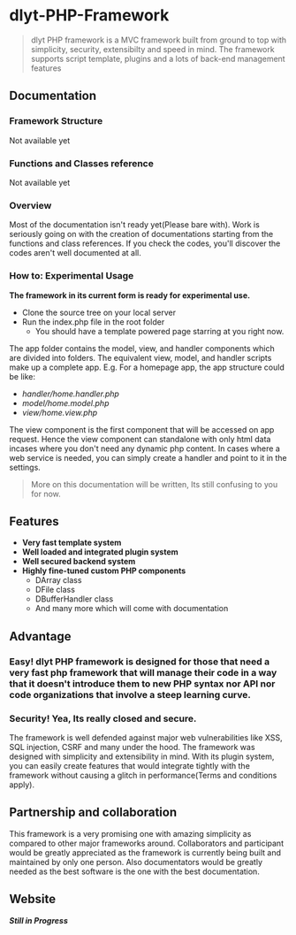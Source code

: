 # dlyt-PHP-Framework

> dlyt PHP framework is a MVC framework built from ground to top with simplicity, security, extensibilty and speed in mind. The framework supports script template, plugins and a lots of back-end management features

## Documentation
### Framework Structure
  Not available yet
### Functions and Classes reference
  Not available yet  
### Overview
  Most of the documentation isn't ready yet(Please bare with). 
  Work is seriously going on with the creation of documentations starting from the functions and class references. 
  If you check the codes, you'll discover the codes aren't well documented at all.
  
### How to: Experimental Usage

**The framework in its current form is ready for experimental use.**
- Clone the source tree on your local server
- Run the index.php file in the root folder
  - You should have a template powered page starring at you right now.

The app folder contains the model, view, and handler components which are divided into folders. The equivalent view, model, and handler scripts make up a complete app. E.g. For a homepage app, the app structure could be like:
  - *handler/home.handler.php*
  - *model/home.model.php*
  - *view/home.view.php*

The view component is the first component that will be accessed on app request. Hence the view component can standalone with only html data incases where you don't need any dynamic php content. 
In cases where a web service is needed, you can simply create a handler and point to it in the settings.

> More on this documentation will be written, Its still confusing to you for now.


## Features
- **Very fast template system**
- **Well loaded and integrated plugin system**
- **Well secured backend system**
- **Highly fine-tuned custom PHP components**
  - DArray class
  - DFile class
  - DBufferHandler class
  - And many more which will come with documentation

## Advantage
### Easy! dlyt PHP framework is designed for those that need a very fast php framework that will manage their code in a way that it doesn't introduce them to new PHP syntax nor API nor code organizations that involve a steep learning curve.
### Security! Yea, Its really closed and secure.

The framework is well defended against major web vulnerabilities like XSS, SQL injection, CSRF and many under the hood. The framework was designed with simplicity and extensibility in mind. With its plugin system, you can easily create features that would integrate tightly with the framework without causing a glitch in performance(Terms and conditions apply).

## Partnership and collaboration
This framework is a very promising one with amazing simplicity as compared to other major frameworks around. Collaborators and participant would be greatly appreciated as the framework is currently being built and maintained by only one person. 
Also documentators would be greatly needed as the best software is the one with the best documentation.

## Website
**_Still in Progress_**
